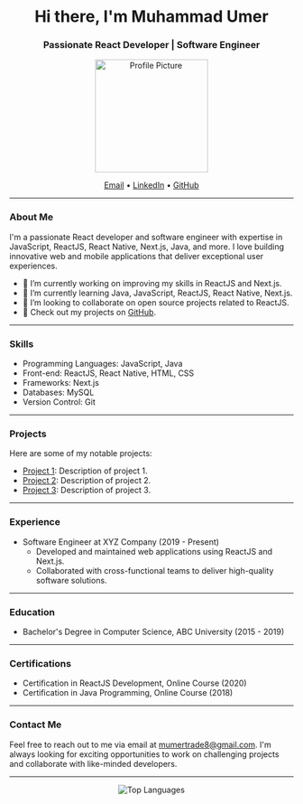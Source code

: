 <h1 align="center">Hi there, I'm Muhammad Umer</h1>
<h3 align="center">Passionate React Developer | Software Engineer</h3>

<p align="center">
  <img src="[Add a unique profile picture here]" alt="Profile Picture" width="200" height="200">
</p>

<p align="center">
  <a href="mailto:mumertrade8@gmail.com">Email</a> •
  <a href="https://www.linkedin.com/in/muhammad-umer-556222236/">LinkedIn</a> •
  <a href="https://github.com/Muhammad1umer-tech">GitHub</a>
</p>

---

### About Me

I'm a passionate React developer and software engineer with expertise in JavaScript, ReactJS, React Native, Next.js, Java, and more. I love building innovative web and mobile applications that deliver exceptional user experiences.

- 🔭 I’m currently working on improving my skills in ReactJS and Next.js.
- 🌱 I’m currently learning Java, JavaScript, ReactJS, React Native, Next.js.
- 👯 I’m looking to collaborate on open source projects related to ReactJS.
- 💼 Check out my projects on [GitHub](https://github.com/Muhammad1umer-tech).

---

### Skills

- Programming Languages: JavaScript, Java
- Front-end: ReactJS, React Native, HTML, CSS
- Frameworks: Next.js
- Databases: MySQL
- Version Control: Git

---

### Projects

Here are some of my notable projects:

- [Project 1](https://github.com/Muhammad1umer-tech/project1): Description of project 1.
- [Project 2](https://github.com/Muhammad1umer-tech/project2): Description of project 2.
- [Project 3](https://github.com/Muhammad1umer-tech/project3): Description of project 3.

---

### Experience

- Software Engineer at XYZ Company (2019 - Present)
  - Developed and maintained web applications using ReactJS and Next.js.
  - Collaborated with cross-functional teams to deliver high-quality software solutions.

---

### Education

- Bachelor's Degree in Computer Science, ABC University (2015 - 2019)

---

### Certifications

- Certification in ReactJS Development, Online Course (2020)
- Certification in Java Programming, Online Course (2018)

---

### Contact Me

Feel free to reach out to me via email at mumertrade8@gmail.com. I'm always looking for exciting opportunities to work on challenging projects and collaborate with like-minded developers.

---

<p align="center">
  <img src="https://github-readme-stats.vercel.app/api/top-langs/?username=Muhammad1umer-tech&layout=compact" alt="Top Languages" />
</p>
